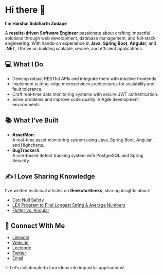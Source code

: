 # Hi there 👋  

**I’m Harshal Siddharth Zodape**  

A **results-driven Software Engineer** passionate about crafting impactful solutions through web development, database management, and full-stack engineering. With hands-on experience in **Java**, **Spring Boot**, **Angular**, and **.NET**, I thrive on building scalable, secure, and efficient applications.  

## 💻 What I Do  
- Develop robust RESTful APIs and integrate them with intuitive frontends.  
- Implement cutting-edge microservices architectures for scalability and fault tolerance.  
- Craft real-time data monitoring systems with secure JWT authentication.  
- Solve problems and improve code quality in Agile development environments.  

## 📚 What I’ve Built  
- **AssetMon**:  
  A real-time asset monitoring system using Java, Spring Boot, Angular, and Highcharts.  
- **BugTrackerX**:  
  A role-based defect tracking system with PostgreSQL and Spring Security.  

## ✍️ I Love Sharing Knowledge  
I’ve written technical articles on **GeeksforGeeks**, sharing insights about:  
- [Dart Null Safety](https://www.geeksforgeeks.org/dart-null-safety/)  
- [LEX Program to Find Longest String & Average Numbers](https://www.geeksforgeeks.org/lex-program-to-print-the-longest-string-and-to-find-average-of-given-numbers/)  
- [Flutter vs. Angular](https://www.geeksforgeeks.org/difference-between-flutter-and-angular/)  

## 🤝 Connect With Me  
- [LinkedIn](https://www.linkedin.com/in/harshal-zodape-aa718019a/)
- [Website](https://harshalszz.github.io/HSZportfolio/)
- [Leetcode](https://leetcode.com/u/477harshz/) 
- [Twitter](https://twitter.com/s_zodape)  
- [Email](mailto:477harshz@gmail.com)  

✨ Let’s collaborate to turn ideas into impactful applications!  
